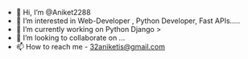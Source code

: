 - 👋 Hi, I’m @Aniket2288
- 👀 I’m interested in Web-Developer , Python Developer, Fast APIs.....
- 🌱 I’m currently working on Python Django >
- 💞️ I’m looking to collaborate on ...
- 📫 How to reach me - 32aniketis@gmail.com

<!---
Aniket2288/Aniket2288 is a ✨ special ✨ repository because its `README.md` (this file) appears on your GitHub profile.
You can click the Preview link to take a look at your changes.
--->
